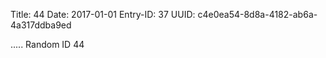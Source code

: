 Title: 44
Date: 2017-01-01
Entry-ID: 37
UUID: c4e0ea54-8d8a-4182-ab6a-4a317ddba9ed

.....
Random ID 44
